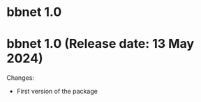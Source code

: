 # bbnet 1.0

bbnet 1.0 (Release date: 13 May 2024)
==============

Changes:

* First version of the package
